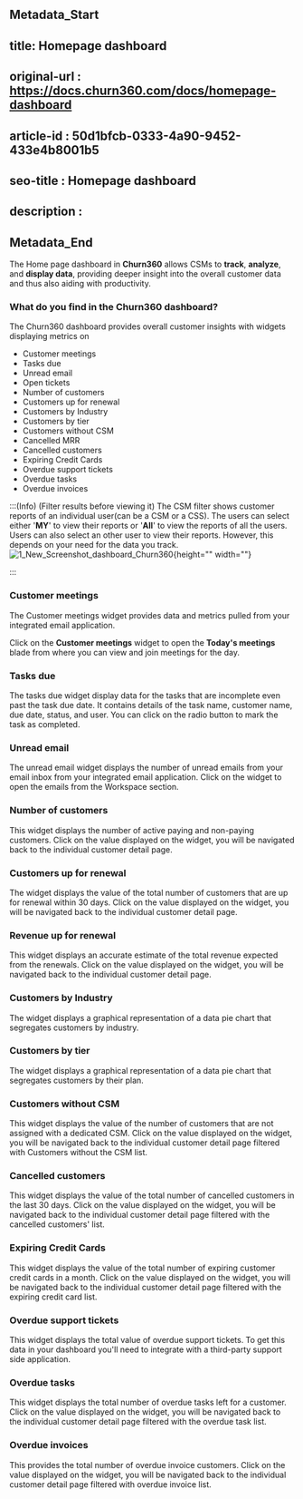 ## Metadata_Start
## title: Homepage dashboard
## original-url : https://docs.churn360.com/docs/homepage-dashboard
## article-id : 50d1bfcb-0333-4a90-9452-433e4b8001b5
## seo-title : Homepage dashboard
## description : 
## Metadata_End
The Home page dashboard in **Churn360** allows CSMs to **track**, **analyze**, and **display data**, providing deeper insight into the overall customer data and thus also aiding with productivity.

### What do you find in the Churn360 dashboard?

The Churn360 dashboard provides overall customer insights with widgets displaying metrics on

* Customer meetings
* Tasks due
* Unread email
* Open tickets
* Number of customers 
* Customers up for renewal
* Customers by Industry
* Customers by tier 
* Customers without CSM
* Cancelled MRR
* Cancelled customers
* Expiring Credit Cards
* Overdue support tickets
* Overdue tasks
* Overdue invoices


:::(Info) (Filter results before viewing it)
The CSM filter shows customer reports of an individual user(can be a CSM or a CSS). The users can select either '**MY**' to view their reports or '**All**' to view the reports of all the users. Users can also select an other user to view their reports. However, this depends on your need for the data you track.
![1_New_Screenshot_dashboard_Churn360](https://cdn.document360.io/b618a27d-7a6e-4dfb-84d1-30d3ef656644/Images/Documentation/1_New_Screenshot_dashboard_Churn360.png){height="" width=""}


:::

### Customer meetings
The Customer meetings widget provides data and metrics pulled from your integrated email application.

Click on the **Customer meetings** widget to open the **Today's meetings** blade from where you can view and join meetings for the day.

### Tasks due
The tasks due widget display data for the tasks that are incomplete even past the task due date. It contains details of the task name, customer name, due date, status, and user. You can click on the radio button to mark the task as completed.
 
 ### Unread email
 The unread email widget displays the number of unread emails from your email inbox from your integrated email application. Click on the widget to open the emails from the Workspace section.
 
 ### Number of customers
 This widget displays the number of active paying and non-paying customers. Click on the value displayed on the widget, you will be navigated back to the individual customer detail page.
 
 ### Customers up for renewal 
 The widget displays the value of the total number of customers that are up for renewal within 30 days. Click on the value displayed on the widget, you will be navigated back to the individual customer detail page.
 
 ### Revenue up for renewal
 This widget displays an accurate estimate of the total revenue expected from the renewals. Click on the value displayed on the widget, you will be navigated back to the individual customer detail page.
 
 ### Customers by Industry
The widget displays a graphical representation of a data pie chart that segregates customers by industry.
 
### Customers by tier
The widget displays a graphical representation of a data pie chart that segregates customers by their plan.

### Customers without CSM
This widget displays the value of the number of customers that are not assigned with a dedicated CSM. Click on the value displayed on the widget, you will be navigated back to the individual customer detail page filtered with Customers without the CSM list.
 
 ### Cancelled customers
This widget displays the value of the total number of cancelled customers in the last 30 days. Click on the value displayed on the widget, you will be navigated back to the individual customer detail page filtered with the cancelled customers' list.

### Expiring Credit Cards
This widget displays the value of the total number of expiring customer credit cards in a month. Click on the value displayed on the widget, you will be navigated back to the individual customer detail page filtered with the expiring credit card list.

### Overdue support tickets
This widget displays the total value of overdue support tickets. To get this data in your dashboard you'll need to integrate with a third-party support side application.
 
### Overdue tasks
This widget displays the total number of overdue tasks left for a customer. Click on the value displayed on the widget, you will be navigated back to the individual customer detail page filtered with the overdue task list.
 
 ### Overdue invoices
 This provides the total number of overdue invoice customers. Click on the value displayed on the widget, you will be navigated back to the individual customer detail page filtered with overdue invoice list.
